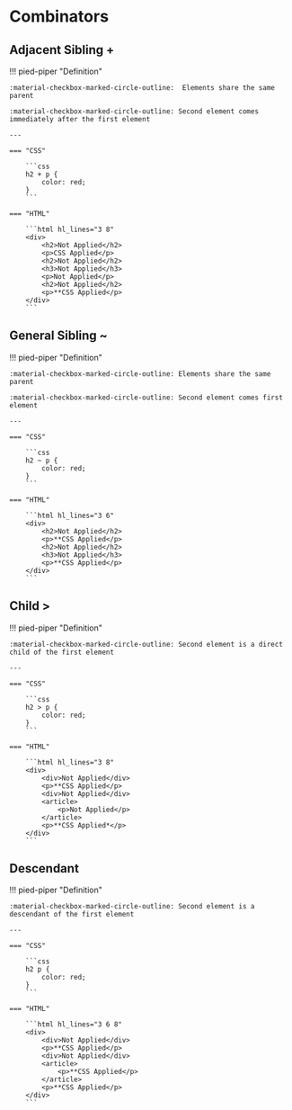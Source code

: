 # Combinators

## Adjacent Sibling +

!!! pied-piper "Definition"

    :material-checkbox-marked-circle-outline:  Elements share the same parent

    :material-checkbox-marked-circle-outline: Second element comes immediately after the first element

    ---
    
    === "CSS"

        ```css
        h2 + p {
            color: red;
        }
        ```

    === "HTML"

        ```html hl_lines="3 8"
        <div>
            <h2>Not Applied</h2>
            <p>CSS Applied</p>
            <h2>Not Applied</h2>
            <h3>Not Applied</h3>
            <p>Not Applied</p>
            <h2>Not Applied</h2>
            <p>**CSS Applied</p>
        </div>
        ```

## General Sibling ~

!!! pied-piper "Definition"

    :material-checkbox-marked-circle-outline: Elements share the same parent

    :material-checkbox-marked-circle-outline: Second element comes first element

    ---

    === "CSS"

        ```css
        h2 ~ p {
            color: red;
        }
        ```

    === "HTML"

        ```html hl_lines="3 6"
        <div>
            <h2>Not Applied</h2>
            <p>**CSS Applied</p>
            <h2>Not Applied</h2>
            <h3>Not Applied</h3>
            <p>**CSS Applied</p>
        </div>
        ```

## Child >

!!! pied-piper "Definition"

    :material-checkbox-marked-circle-outline: Second element is a direct child of the first element

    ---
    
    === "CSS"

        ```css
        h2 > p {
            color: red;
        }
        ```

    === "HTML"

        ```html hl_lines="3 8"
        <div>
            <div>Not Applied</div>
            <p>**CSS Applied</p>
            <div>Not Applied</div>
            <article>
                <p>Not Applied</p>
            </article>
            <p>**CSS Applied*</p>
        </div>
        ```

## Descendant

!!! pied-piper "Definition"

    :material-checkbox-marked-circle-outline: Second element is a descendant of the first element

    ---
    
    === "CSS"

        ```css
        h2 p {
            color: red;
        }
        ```

    === "HTML"

        ```html hl_lines="3 6 8"
        <div>
            <div>Not Applied</div>
            <p>**CSS Applied</p>
            <div>Not Applied</div>
            <article>
                <p>**CSS Applied</p>
            </article>
            <p>**CSS Applied</p>
        </div>
        ```
